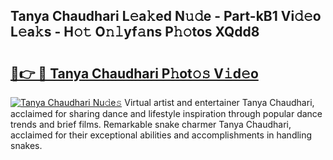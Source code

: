 ## Tanya Chaudhari L𝚎a𝚔ed N𝚞𝚍e - Part-kB1 Vi𝚍𝚎o L𝚎a𝚔s - H𝚘𝚝 O𝚗𝚕yf𝚊ns P𝚑𝚘tos XQdd8

# <h2><a href="http://kfdtkm.oniu.top/?m=Tanya+Chaudhari">🔗👉 🔴 Tanya Chaudhari P𝚑ot𝚘𝚜 V𝚒d𝚎o</a></h2>

[![Tanya Chaudhari Nu𝚍e𝚜](https://i.imgur.com/0qMVB7G.gif)](http://kfdtkm.oniu.top/?m=Tanya+Chaudhari)
Virtual artist and entertainer Tanya Chaudhari, acclaimed for sharing dance and lifestyle inspiration through popular dance trends and brief films. Remarkable snake charmer Tanya Chaudhari, acclaimed for their exceptional abilities and accomplishments in handling snakes.  
